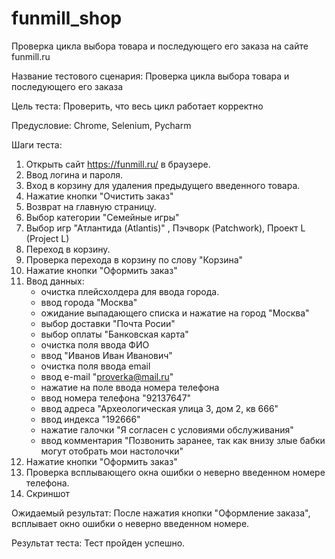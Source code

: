 # funmill_shop
Проверка цикла выбора товара и последующего его заказа на сайте funmill.ru


Название тестового сценария: Проверка цикла выбора товара и последующего его заказа 

Цель теста: Проверить, что весь цикл работает корректно

Предусловие: Chrome, Selenium, Pycharm

Шаги теста:
1. Открыть сайт https://funmill.ru/ в браузере.
2. Ввод логина и пароля.
3. Вход в корзину для удаления предыдущего введенного товара.
4. Нажатие кнопки "Очистить заказ"
5. Возврат на главную страницу.
6. Выбор категории "Семейные игры"
7. Выбор игр "Атлантида (Atlantis)" , Пэчворк (Patchwork), Проект L (Project L)
8. Переход в корзину.
9. Проверка перехода в корзину по слову "Корзина"
10. Нажатие кнопки "Оформить заказ"
11. Ввод данных:
      - очистка плейсхолдера для ввода города.
      - ввод города "Москва"
      - ожидание выпадающего списка и нажатие на город "Москва"
      - выбор доставки "Почта Росии"
      - выбор оплаты "Банковская карта"
      - очистка поля ввода ФИО 
      - ввод "Иванов Иван Иванович"
      - очистка поля ввода email
      - ввод e-mail "proverka@mail.ru"
      - нажатие на поле ввода номера телефона
      - ввод номера телефона "92137647"
      - ввод адреса "Археологическая улица 3, дом 2, кв 666"
      - ввод индекса "192666" 
      - нажатие галочки "Я согласен с условиями обслуживания"
      - ввод комментария "Позвонить заранее, так как внизу злые бабки могут отобрать мои настолочки"
12. Нажатие кнопки "Оформить заказ"
13. Проверка всплывающего окна ошибки о неверно введенном номере телефона.
14. Скриншот

Ожидаемый результат: После нажатия кнопки "Оформление заказа", всплывает окно ошибки о неверно введенном номере. 

Результат теста: Тест пройден успешно.
